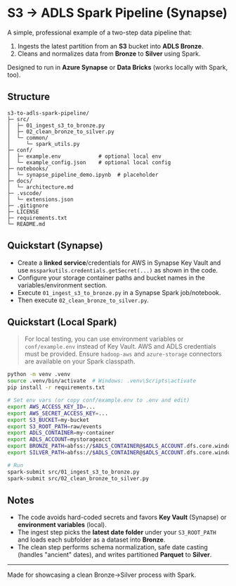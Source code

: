 # S3 → ADLS Spark Pipeline (Synapse)

A simple, professional example of a two-step data pipeline that:
1) Ingests the latest partition from an **S3** bucket into **ADLS Bronze**.
2) Cleans and normalizes data from **Bronze** to **Silver** using Spark.

Designed to run in **Azure Synapse** or **Data Bricks** (works locally with Spark, too).

## Structure

```
s3-to-adls-spark-pipeline/
├─ src/
│  ├─ 01_ingest_s3_to_bronze.py
│  ├─ 02_clean_bronze_to_silver.py
│  └─ common/
│     └─ spark_utils.py
├─ conf/
│  ├─ example.env            # optional local env
│  └─ example_config.json    # optional local config
├─ notebooks/
│  └─ synapse_pipeline_demo.ipynb  # placeholder
├─ docs/
│  └─ architecture.md
├─ .vscode/
│  └─ extensions.json
├─ .gitignore
├─ LICENSE
├─ requirements.txt
└─ README.md
```

## Quickstart (Synapse)

- Create a **linked service**/credentials for AWS in Synapse Key Vault and use `mssparkutils.credentials.getSecret(...)` as shown in the code.
- Configure your storage container paths and bucket names in the variables/environment section.
- Execute `01_ingest_s3_to_bronze.py` in a Synapse Spark job/notebook.
- Then execute `02_clean_bronze_to_silver.py`.

## Quickstart (Local Spark)

> For local testing, you can use environment variables or `conf/example.env` instead of Key Vault.
> AWS and ADLS credentials must be provided. Ensure `hadoop-aws` and `azure-storage` connectors are available on your Spark classpath.

```bash
python -m venv .venv
source .venv/bin/activate  # Windows: .venv\Scripts\activate
pip install -r requirements.txt

# Set env vars (or copy conf/example.env to .env and edit)
export AWS_ACCESS_KEY_ID=...
export AWS_SECRET_ACCESS_KEY=...
export S3_BUCKET=my-bucket
export S3_ROOT_PATH=raw/events
export ADLS_CONTAINER=my-container
export ADLS_ACCOUNT=mystorageacct
export BRONZE_PATH=abfss://$ADLS_CONTAINER@$ADLS_ACCOUNT.dfs.core.windows.net/bronze
export SILVER_PATH=abfss://$ADLS_CONTAINER@$ADLS_ACCOUNT.dfs.core.windows.net/silver

# Run
spark-submit src/01_ingest_s3_to_bronze.py
spark-submit src/02_clean_bronze_to_silver.py
```

## Notes

- The code avoids hard-coded secrets and favors **Key Vault** (Synapse) or **environment variables** (local).
- The ingest step picks the **latest date folder** under your `S3_ROOT_PATH` and loads each subfolder as a dataset into **Bronze**.
- The clean step performs schema normalization, safe date casting (handles "ancient" dates), and writes partitioned **Parquet** to **Silver**.

---

Made for showcasing a clean Bronze→Silver process with Spark.
